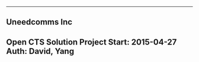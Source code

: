 ------------------------------------------
Uneedcomms Inc
------------------------------------------
Open CTS Solution Project
Start: 2015-04-27
Auth: David, Yang
------------------------------------------
